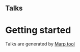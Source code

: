 Talks
---

# Getting started

Talks are generated by [Marp tool](https://github.com/marp-team/marp-cli)
